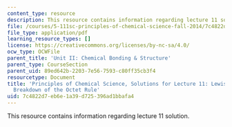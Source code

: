 ```yaml
---
content_type: resource
description: This resource contains information regarding lecture 11 solution.
file: /courses/5-111sc-principles-of-chemical-science-fall-2014/7c4822d7eb6e1a39d725396ad1bbafa4_MIT5_111F14_Lec11Soln.pdf
file_type: application/pdf
learning_resource_types: []
license: https://creativecommons.org/licenses/by-nc-sa/4.0/
ocw_type: OCWFile
parent_title: 'Unit II: Chemical Bonding & Structure'
parent_type: CourseSection
parent_uid: 89ed642b-2203-7e56-7593-c80ff35cb3f4
resourcetype: Document
title: 'Principles of Chemical Science, Solutions for Lecture 11: Lewis Structures:
  Breakdown of the Octet Rule'
uid: 7c4822d7-eb6e-1a39-d725-396ad1bbafa4
---
```

This resource contains information regarding lecture 11 solution.
